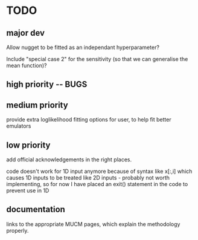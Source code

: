 # TODO

## major dev
Allow nugget to be fitted as an independant hyperparameter?

Include "special case 2" for the sensitivity (so that we can generalise the mean function)?

## high priority -- BUGS


## medium priority
provide extra loglikelihood fitting options for user, to help fit better emulators

## low priority
add official acknowledgements in the right places.

code doesn't work for 1D input anymore because of syntax like x[:,i] which causes 1D inputs to be treated like 2D inputs - probably not worth implementing, so for now I have placed an exit() statement in the code to prevent use in 1D

## documentation
links to the appropriate MUCM pages, which explain the methodology properly.
